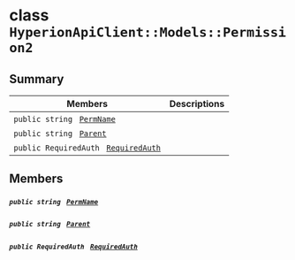 # class `HyperionApiClient::Models::Permission2` 

## Summary

 Members                                | Descriptions                                
----------------------------------------|---------------------------------------------
`public string ` [`PermName`](#class_hyperion_api_client_1_1_models_1_1_permission2_1adf0b6ef6d6397b969eae4f511b507733) | 
`public string ` [`Parent`](#class_hyperion_api_client_1_1_models_1_1_permission2_1a08af004a8b78a8e9eab64e7f1fda042c) | 
`public RequiredAuth ` [`RequiredAuth`](#class_hyperion_api_client_1_1_models_1_1_permission2_1acda234fb593b93979278539cf31aa2a7) | 

## Members

##### `public string ` [`PermName`](#class_hyperion_api_client_1_1_models_1_1_permission2_1adf0b6ef6d6397b969eae4f511b507733) 

##### `public string ` [`Parent`](#class_hyperion_api_client_1_1_models_1_1_permission2_1a08af004a8b78a8e9eab64e7f1fda042c) 

##### `public RequiredAuth ` [`RequiredAuth`](#class_hyperion_api_client_1_1_models_1_1_permission2_1acda234fb593b93979278539cf31aa2a7) 

